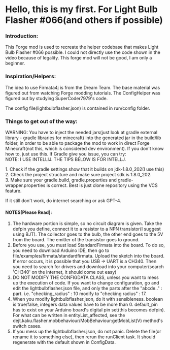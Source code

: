 # Hello, this is my first. For Light Bulb Flasher #066(and others if possible)

### Introduction:

This Forge mod is used to recreate the helper codebase that makes Light Bulb Flasher #066 possible.
I could not directly use the code shown in the video because of legality. This forge mod
will not be good, I am only a beginner. 

### Inspiration/Helpers:

The idea to use Firmata4j is from the Dream Team. 
The base material was figured out from watching Forge modding tutorials. 
The ConfigHelper was figured out by studying SuperCoder7979's code.
<p>
The config file(lightbulbflasher.json) is contained in run/config folder. 
</p>

### Things to get out of the way:

WARNING: You have to inject the needed jars(just look at gradle external library - gradle libraries for minecraft)
into the generated jar in the build/lib folder, in order to be able to package the mod to work in direct Forge Minecraft(not 
this, which is considered dev environment). If you don't know how to, just use this. If Gradle give you issue, you can try:
<br>NOTE: I USE INTELLIJ. THE TIPS BELOW IS FOR INTELLJ.
<p>1. Check if the gradle settings show that it builds on jdk-1.8.0_202(I use this)
<br>2. Check the project structure and make sure project sdk is 1.8.0_202. 
<br>3. Make sure your gradle.build, gradle.properties and gradle-wrapper.properties
is correct. Best is just clone repository using the VCS feature. 
<p>If it still don't work, do internet searching or ask GPT-4. 

#### NOTES[Please Read]:

1. The hardware portion is simple, so no circuit diagram is given. Take the defpin
you define, connect it to a resistor to a NPN transistor(I suggest using BJT). The collector
goes to the bulb, the other end goes to the 5V from the board. The emitter of the transistor 
goes to ground. 
2. Before you use, you must load StandardFirmata into the board. To do so, you need to 
download Arduino IDE, then go to file/examples/firmata/standardfirmata. Upload the sketch into the board.
If error occurs, it is possible that you USB -> UART is a CH340. Then you need to search for
drivers and download into your computer(search 'CH340' on the internet, it should 
come out easy)
3. DO NOT MODIFY THE CONFIGDATA CLASS, unless you want to mess up the execution of code.
If you want to change configuration, go and edit the lightbulbflasher.json file, and only
the parts after the "abcde.." : part. i.e. "checking_radius" : 10 modify to 
"checking radius" : 17. 
4. When you modify lightbulbflasher.json, do it with sensibleness. boolean is true/false,
integers data values have to be more than 0. default_pin has to exist on your
Arduino board's digital pin set(this becomes defpin). For what can be written in entityList_affected, see
the dejt.kaku.flasher.mobbehaviour/MobBehaviour:getMobList(V) method's switch cases. 
5. If you mess up the lightbulbflasher.json, do not panic. Delete the file(or rename it to something else),
then rerun the runClient task. It should regenerate with the default shown in ConfigData.